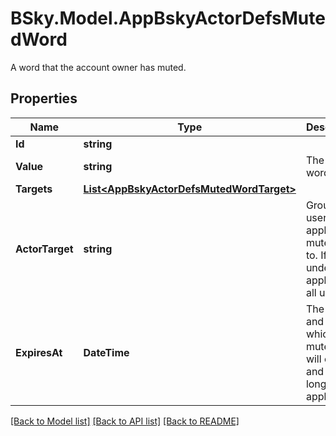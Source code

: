 # BSky.Model.AppBskyActorDefsMutedWord
A word that the account owner has muted.

## Properties

Name | Type | Description | Notes
------------ | ------------- | ------------- | -------------
**Id** | **string** |  | [optional] 
**Value** | **string** | The muted word itself. | 
**Targets** | [**List&lt;AppBskyActorDefsMutedWordTarget&gt;**](AppBskyActorDefsMutedWordTarget.md) |  | 
**ActorTarget** | **string** | Groups of users to apply the muted word to. If undefined, applies to all users. | [optional] [default to ActorTargetEnum.All]
**ExpiresAt** | **DateTime** | The date and time at which the muted word will expire and no longer be applied. | [optional] 

[[Back to Model list]](../README.md#documentation-for-models) [[Back to API list]](../README.md#documentation-for-api-endpoints) [[Back to README]](../README.md)

